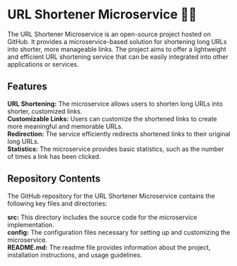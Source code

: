 # URL Shortener Microservice 🔗🔗

The URL Shortener Microservice is an open-source project hosted on GitHub. It provides a microservice-based solution for shortening long URLs into shorter, more manageable links. The project aims to offer a lightweight and efficient URL shortening service that can be easily integrated into other applications or services.

## Features  
**URL Shortening:** The microservice allows users to shorten long URLs into shorter, customized links.  
**Customizable Links:** Users can customize the shortened links to create more meaningful and memorable URLs.  
**Redirection:** The service efficiently redirects shortened links to their original long URLs.  
**Statistics:** The microservice provides basic statistics, such as the number of times a link has been clicked.  

## Repository Contents  
The GitHub repository for the URL Shortener Microservice contains the following key files and directories:  

**src:** This directory includes the source code for the microservice implementation.  
**config:** The configuration files necessary for setting up and customizing the microservice.  
**README.md:** The readme file provides information about the project, installation instructions, and usage guidelines.  

